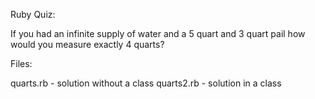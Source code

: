 Ruby Quiz:

If you had an infinite supply of water and a 5 quart and 3 quart pail how would you measure exactly 4 quarts?

Files:

quarts.rb - solution without a class
quarts2.rb - solution in a class